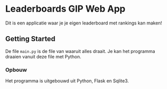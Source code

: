 # Leaderboards GIP Web App

Dit is een applicatie waar je je eigen leaderboard met rankings kan maken!

## Getting Started

De file `main.py` is de file van waaruit alles draait. Je kan het programma draaien vanuit deze file met Python.

### Opbouw

Het programma is uitgebouwd uit Python, Flask en Sqlite3.